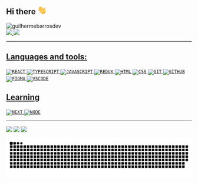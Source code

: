 <h2> Hi there <img src="https://github.com/LeonardoYz/LeonardoYz/blob/main/assets/Hi.gif" width="25"></h2>
   <img src="https://komarev.com/ghpvc/?username=guilhermebarrosdev&color=green" alt="guilhermebarrosdev" /> 
<div>
  <a href="https://github.com/guilhermebarrosdev">
  <img height="180em" src="https://github-readme-stats.vercel.app/api?username=guilhermebarrosdev&show_icons=true&theme=dark&include_all_commits=true&count_private=true"/>
  <img height="180em" src="https://github-readme-stats.vercel.app/api/top-langs/?username=guilhermebarrosdev&layout=compact&langs_count=7&theme=dark"/>
</div>
<hr>
  <h2>Languages and tools:</h2>
<code><img height="40" width="40" src="https://cdn.jsdelivr.net/gh/devicons/devicon/icons/react/react-original.svg" alt="REACT" title="REACT"></code>
<code><img height="40" width="40" src="https://cdn.jsdelivr.net/gh/devicons/devicon/icons/typescript/typescript-original.svg" alt="TYPESCRIPT" title="TYPESCRIPT"></code>
<code><img height="40" width="40" src="https://cdn.jsdelivr.net/gh/devicons/devicon/icons/javascript/javascript-original.svg" alt="JAVASCRIPT" title="JAVASCRIPT"></code>
<code><img height="40" width="40" src="https://cdn.jsdelivr.net/gh/devicons/devicon/icons/redux/redux-original.svg" alt="REDUX" title="REDUX" /></code>
<code><img height="40" width="40" src="https://cdn.jsdelivr.net/gh/devicons/devicon/icons/html5/html5-original.svg" alt="HTML" title="HTML"></code>
<code><img height="40" width="40" src="https://cdn.jsdelivr.net/gh/devicons/devicon/icons/css3/css3-original.svg" alt="CSS" title="CSS"></code>
<code><img height="40" width="40" src="https://cdn.jsdelivr.net/gh/devicons/devicon/icons/git/git-original.svg" alt="GIT" title="GIT"></code>
<code><img height="40" width="40" src="https://cdn.jsdelivr.net/gh/devicons/devicon/icons/github/github-original.svg" alt="GITHUB" title="GITHUB"></code>
<code><img height="40" width="40" src="https://cdn.jsdelivr.net/gh/devicons/devicon/icons/figma/figma-original.svg" alt="FIGMA" title="FIGMA"></code>
<code><img height="35" width="35" src="https://cdn.jsdelivr.net/gh/devicons/devicon/icons/vscode/vscode-original.svg" alt="VSCODE" title="VSCODE"></code>
  <br>
  <h2>Learning</h2>
  <code><img height="40" width="40" src="https://cdn.jsdelivr.net/gh/devicons/devicon/icons/nextjs/nextjs-original.svg" alt="NEXT" title="NEXT"></code>
  <code><img height="40" width="40" src="https://cdn.jsdelivr.net/gh/devicons/devicon/icons/nodejs/nodejs-original.svg" alt="NODE" title="NODE"></code>
<br>
<hr>
<div>
   <a href="https://www.linkedin.com/in/guilhermebarros9/" target="_blank"><img src="https://img.shields.io/badge/LinkedIn-0077B5?style=for-the-badge&logo=linkedin&logoColor=white"></a>
   <a href="mailto:wingui3@gmail.com" target="_blank"><img src="https://img.shields.io/badge/Gmail-D14836?style=for-the-badge&logo=gmail&logoColor=white"></a>
   <a href="https://api.whatsapp.com/send?phone=5519982970535&text=Ol%C3%A1%20Guilherme%2C%20" target="_blank"><img src="https://img.shields.io/badge/WhatsApp-25D366?style=for-the-badge&logo=whatsapp&logoColor=white"></a>
 
 ![Snake animation](https://github.com/guilhermebarrosdev/guilhermebarrosdev/blob/output/github-contribution-grid-snake.svg)
</div>
